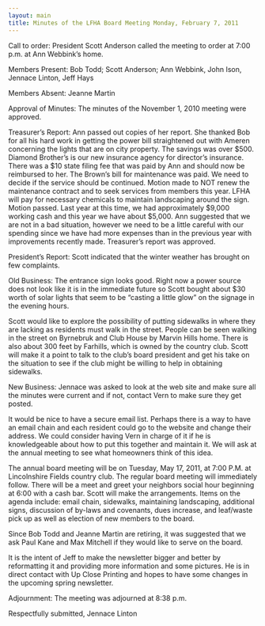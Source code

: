 ```yaml
---
layout: main
title: Minutes of the LFHA Board Meeting Monday, February 7, 2011
---
```


Call to order:  President Scott Anderson called the meeting to order
at 7:00 p.m. at Ann Webbink’s home.

Members Present:  Bob Todd; Scott Anderson; Ann Webbink, John Ison,
Jennace Linton, Jeff Hays

Members Absent: Jeanne Martin

Approval of Minutes:  The minutes of the November 1, 2010 meeting
were approved. 

Treasurer’s Report:  Ann passed out copies of her report. She
thanked Bob for all his hard work in getting the power bill
straightened out with Ameren concerning the lights that are on city
property. The savings was over $500. Diamond Brother’s is our new
insurance agency for director’s insurance. There was a $10 state
filing fee that was paid by Ann and should now be reimbursed to her.
The Brown’s bill for maintenance was paid. We need to decide if the
service should be continued. Motion made to NOT renew the
maintenance contract and to seek services from members this year.
LFHA will pay for necessary chemicals to maintain landscaping around
the sign. Motion passed. Last year at this time, we had
approximately $9,000 working cash and this year we have about
$5,000. Ann suggested that we are not in a bad situation, however we
need to be a little careful with our spending since we have had more
expenses than in the previous year with improvements recently made.
Treasurer’s report was approved. 

President’s Report: Scott indicated that the winter weather has
brought on few complaints. 

Old Business: 
The entrance sign looks good. Right now a power source does not look
like it is in the immediate future so Scott bought about $30 worth
of solar lights that seem to be “casting a little glow” on the
signage in the evening hours. 

Scott would like to explore the possibility of putting sidewalks in
where they are lacking as residents must walk in the street. People
can be seen walking in the street on Byrnebruk and Club House by
Marvin Hills home. There is also about 300 feet by Farhills, which
is owned by the country club. Scott will make it a point to talk to
the club’s board president and get his take on the situation to see
if the club might be willing to help in obtaining sidewalks. 

New Business: 
Jennace was asked to look at the web site and make sure all the
minutes were current and if not, contact Vern to make sure they get
posted. 

It would be nice to have a secure email list. Perhaps there is a way
to have an email chain and each resident could go to the website and
change their address. We could consider having Vern in charge of it
if he is knowledgeable about how to put this together and maintain
it. We will ask at the annual meeting to see what homeowners think
of this idea.  

The annual board meeting will be on Tuesday, May 17, 2011, at 7:00
P.M. at Lincolnshire Fields country club. The regular board meeting
will immediately follow. There will be a meet and greet your
neighbors social hour beginning at 6:00 with a cash bar. Scott will
make the arrangements. Items on the agenda include: email chain,
sidewalks, maintaining landscaping, additional signs, discussion of
by-laws and covenants, dues increase, and leaf/waste pick up as well
as election of new members to the board. 

Since Bob Todd and Jeanne Martin are retiring, it was suggested that
we ask Paul Kane and Max Mitchell if they would like to serve on the
board. 

It is the intent of Jeff to make the newsletter bigger and better by
reformatting it and providing more information and some pictures. He
is in direct contact with Up Close Printing and hopes to have some
changes in the upcoming spring newsletter.  

Adjournment:  The meeting was adjourned at 8:38 p.m.

Respectfully submitted,
Jennace Linton
